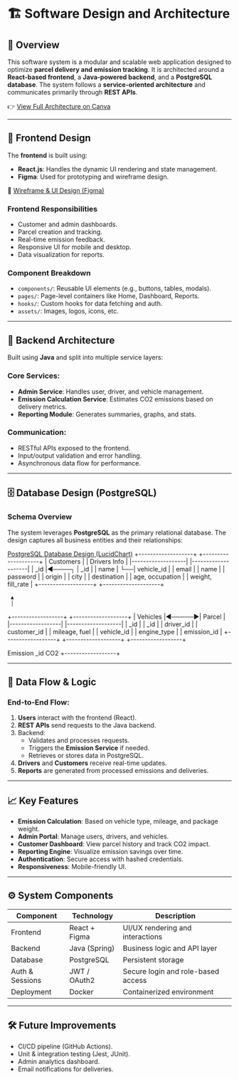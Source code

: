 # 🏗️ Software Design and Architecture

## 📌 Overview

This software system is a modular and scalable web application designed to optimize **parcel delivery and emission tracking**. It is architected around a **React-based frontend**, a **Java-powered backend**, and a **PostgreSQL database**. The system follows a **service-oriented architecture** and communicates primarily through **REST APIs**.

👉 [View Full Architecture on Canva](https://www.canva.com/design/DAF2_XFD4xs/cDNRK073cZ9Brg_7a3qeXw/edit?ui=eyJEIjp7IlAiOnsiQiI6ZmFsc2V9fX0)

---

## 🎨 Frontend Design

The **frontend** is built using:
- **React.js**: Handles the dynamic UI rendering and state management.
- **Figma**: Used for prototyping and wireframe design.

📎 [Wireframe & UI Design (Figma)](https://www.figma.com/design/YdHhIYwsTxBTRNlbtngNef/Advance-web-development?node-id=0-1&p=f&t=A9cdYgSSEfD07XA6-0)

### Frontend Responsibilities
- Customer and admin dashboards.
- Parcel creation and tracking.
- Real-time emission feedback.
- Responsive UI for mobile and desktop.
- Data visualization for reports.

### Component Breakdown
- `components/`: Reusable UI elements (e.g., buttons, tables, modals).
- `pages/`: Page-level containers like Home, Dashboard, Reports.
- `hooks/`: Custom hooks for data fetching and auth.
- `assets/`: Images, logos, icons, etc.

---

## 🔧 Backend Architecture

Built using **Java** and split into multiple service layers:

### Core Services:
- **Admin Service**: Handles user, driver, and vehicle management.
- **Emission Calculation Service**: Estimates CO2 emissions based on delivery metrics.
- **Reporting Module**: Generates summaries, graphs, and stats.

### Communication:
- RESTful APIs exposed to the frontend.
- Input/output validation and error handling.
- Asynchronous data flow for performance.

---

## 🗄️ Database Design (PostgreSQL)

### Schema Overview
The system leverages **PostgreSQL** as the primary relational database. The design captures all business entities and their relationships:

[PostgreSQL Database Design (LucidChart)](https://lucid.app/lucidchart/2dbe3929-ff5a-4bf3-98f6-20bfeeaad669/edit?viewport_loc=-8346%2C-1490%2C12563%2C5471%2C0_0&invitationId=inv_16058e36-491f-4111-b8e0-9e3c4833ac30)
+-------------------+ +--------------------+ | Customers | | Drivers Info | |-------------------| |--------------------| | _id |◄────┐ | _id | | name | └──| vehicle_id | | email | | name | | password | | origin | | city | | destination | | age, occupation | | weight, fill_rate | +-------------------+ +--------------------+


     ▲
     │
+------------------+ +-------------------+ | Vehicles |◄─────►| Parcel | |------------------| |-------------------| | _id | | _id | | driver_id | | customer_id | | mileage, fuel | | vehicle_id | | engine_type | | emission_id | +------------------+ +-------------------+
+------------------+

Emission
_id
CO2
+------------------+

---

## 🔁 Data Flow & Logic

### End-to-End Flow:
1. **Users** interact with the frontend (React).
2. **REST APIs** send requests to the Java backend.
3. Backend:
   - Validates and processes requests.
   - Triggers the **Emission Service** if needed.
   - Retrieves or stores data in PostgreSQL.
4. **Drivers** and **Customers** receive real-time updates.
5. **Reports** are generated from processed emissions and deliveries.

---

## 📈 Key Features

- **Emission Calculation**: Based on vehicle type, mileage, and package weight.
- **Admin Portal**: Manage users, drivers, and vehicles.
- **Customer Dashboard**: View parcel history and track CO2 impact.
- **Reporting Engine**: Visualize emission savings over time.
- **Authentication**: Secure access with hashed credentials.
- **Responsiveness**: Mobile-friendly UI.

---

## ⚙️ System Components

| Component      | Technology     | Description                          |
|----------------|----------------|--------------------------------------|
| Frontend       | React + Figma  | UI/UX rendering and interactions     |
| Backend        | Java (Spring)  | Business logic and API layer         |
| Database       | PostgreSQL     | Persistent storage                   |
| Auth & Sessions| JWT / OAuth2   | Secure login and role-based access   |
| Deployment     | Docker         | Containerized environment            |

---

## 🛠️ Future Improvements

- CI/CD pipeline (GitHub Actions).
- Unit & integration testing (Jest, JUnit).
- Admin analytics dashboard.
- Email notifications for deliveries.
